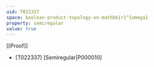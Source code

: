```yaml
---
uid: T022337
space: boolean-product-topology-on-mathbb{r}^{omega}
property: semiregular
value: true
---
```

[[Proof]]

* [T022337] [Semiregular|P000010]

